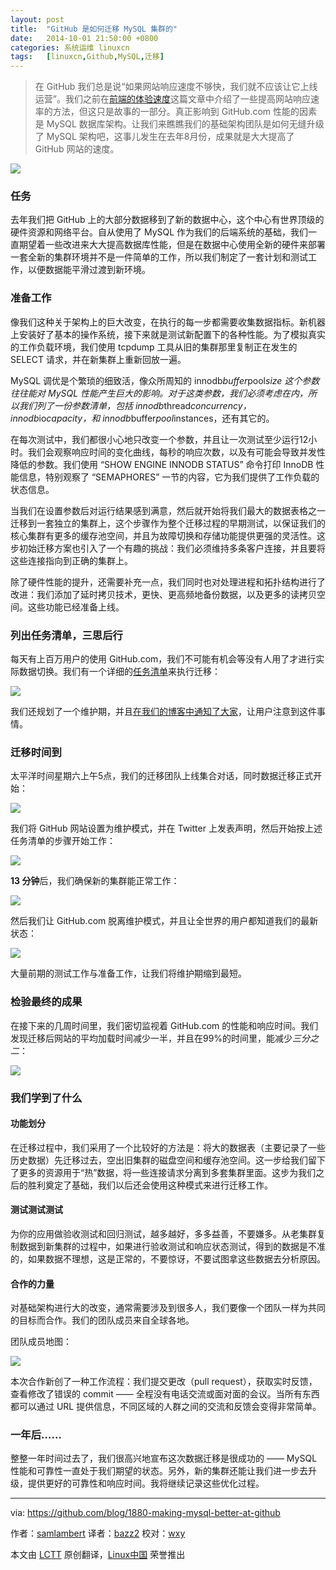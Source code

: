 ```yaml
---
layout: post
title:	"GitHub 是如何迁移 MySQL 集群的"
date:	2014-10-01 21:50:00 +0800 
categories:	系统运维 linuxcn 
tags:	[linuxcn,Github,MySQL,迁移]
---
```




> 
> 在 GitHub 我们总是说“如果网站响应速度不够快，我们就不应该让它上线运营”。我们之前在[前端的体验速度](https://github.com/blog/1756-optimizing-large-selector-sets)这篇文章中介绍了一些提高网站响应速率的方法，但这只是故事的一部分。真正影响到 GitHub.com 性能的因素是 MySQL 数据库架构。让我们来瞧瞧我们的基础架构团队是如何无缝升级了 MySQL 架构吧，这事儿发生在去年8月份，成果就是大大提高了 GitHub 网站的速度。
> 
> 
> 


![](/Asserts/Images/album/201410/01/215055fjyjkf4p338zyp3o.jpeg)


### 任务


去年我们把 GitHub 上的大部分数据移到了新的数据中心，这个中心有世界顶级的硬件资源和网络平台。自从使用了 MySQL 作为我们的后端系统的基础，我们一直期望着一些改进来大大提高数据库性能，但是在数据中心使用全新的硬件来部署一套全新的集群环境并不是一件简单的工作，所以我们制定了一套计划和测试工作，以便数据能平滑过渡到新环境。


### 准备工作


像我们这种关于架构上的巨大改变，在执行的每一步都需要收集数据指标。新机器上安装好了基本的操作系统，接下来就是测试新配置下的各种性能。为了模拟真实的工作负载环境，我们使用 tcpdump 工具从旧的集群那里复制正在发生的 SELECT 请求，并在新集群上重新回放一遍。


MySQL 调优是个繁琐的细致活，像众所周知的 innodb*buffer*pool*size 这个参数往往能对 MySQL 性能产生巨大的影响。对于这类参数，我们必须考虑在内，所以我们列了一份参数清单，包括 innodb*thread*concurrency，innodb*io*capacity，和 innodb*buffer*pool*instances，还有其它的。


在每次测试中，我们都很小心地只改变一个参数，并且让一次测试至少运行12小时。我们会观察响应时间的变化曲线，每秒的响应次数，以及有可能会导致并发性降低的参数。我们使用 “SHOW ENGINE INNODB STATUS” 命令打印 InnoDB 性能信息，特别观察了 “SEMAPHORES” 一节的内容，它为我们提供了工作负载的状态信息。


当我们在设置参数后对运行结果感到满意，然后就开始将我们最大的数据表格之一迁移到一套独立的集群上，这个步骤作为整个迁移过程的早期测试，以保证我们的核心集群有更多的缓存池空间，并且为故障切换和存储功能提供更强的灵活性。这步初始迁移方案也引入了一个有趣的挑战：我们必须维持多条客户连接，并且要将这些连接指向到正确的集群上。


除了硬件性能的提升，还需要补充一点，我们同时也对处理进程和拓扑结构进行了改进：我们添加了延时拷贝技术，更快、更高频地备份数据，以及更多的读拷贝空间。这些功能已经准备上线。


### 列出任务清单，三思后行


每天有上百万用户的使用 GitHub.com，我们不可能有机会等没有人用了才进行实际数据切换。我们有一个详细的[任务清单](https://help.github.com/articles/writing-on-github#task-lists)来执行迁移：


![](/Asserts/Images/album/201410/01/215058adlj4144c4y4omjm.png)


我们还规划了一个维护期，并且[在我们的博客中通知了大家](https://github.com/blog/1603-site-maintenance-august-31st-2013)，让用户注意到这件事情。


### 迁移时间到


太平洋时间星期六上午5点，我们的迁移团队上线集合对话，同时数据迁移正式开始：


![](/Asserts/Images/album/201410/01/215102hjvjzeojs22o4c6j.png)


我们将 GitHub 网站设置为维护模式，并在 Twitter 上发表声明，然后开始按上述任务清单的步骤开始工作：


![](/Asserts/Images/album/201410/01/215104a6sjwzn627276tn4.png)


**13 分钟**后，我们确保新的集群能正常工作：


![](/Asserts/Images/album/201410/01/215106rnjl5fs085w0zw0s.png)


然后我们让 GitHub.com 脱离维护模式，并且让全世界的用户都知道我们的最新状态：


![](/Asserts/Images/album/201410/01/215107q6m6rsanltmjbflz.png)


大量前期的测试工作与准备工作，让我们将维护期缩到最短。


### 检验最终的成果


在接下来的几周时间里，我们密切监视着 GitHub.com 的性能和响应时间。我们发现迁移后网站的平均加载时间减少一半，并且在99%的时间里，能减少*三分之二*：


![](/Asserts/Images/album/201410/01/215109sci8qc25255j2ncn.png)


### 我们学到了什么


#### 功能划分


在迁移过程中，我们采用了一个比较好的方法是：将大的数据表（主要记录了一些历史数据）先迁移过去，空出旧集群的磁盘空间和缓存池空间。这一步给我们留下了更多的资源用于“热”数据，将一些连接请求分离到多套集群里面。这步为我们之后的胜利奠定了基础，我们以后还会使用这种模式来进行迁移工作。


#### 测试测试测试


为你的应用做验收测试和回归测试，越多越好，多多益善，不要嫌多。从老集群复制数据到新集群的过程中，如果进行验收测试和响应状态测试，得到的数据是不准的，如果数据不理想，这是正常的，不要惊讶，不要试图拿这些数据去分析原因。


#### 合作的力量


对基础架构进行大的改变，通常需要涉及到很多人，我们要像一个团队一样为共同的目标而合作。我们的团队成员来自全球各地。


团队成员地图：


[![](/Asserts/Images/album/201410/01/214710leexdmkekzkuerk6.png)](https://render.githubusercontent.com/view/geojson?url=https://gist.githubusercontent.com/anonymous/5fa29a7ccbd0101630da/raw/map.geojson)


本次合作新创了一种工作流程：我们提交更改（pull request），获取实时反馈，查看修改了错误的 commit —— 全程没有电话交流或面对面的会议。当所有东西都可以通过 URL 提供信息，不同区域的人群之间的交流和反馈会变得非常简单。


### 一年后……


整整一年时间过去了，我们很高兴地宣布这次数据迁移是很成功的 —— MySQL 性能和可靠性一直处于我们期望的状态。另外，新的集群还能让我们进一步去升级，提供更好的可靠性和响应时间。我将继续记录这些优化过程。




---


via: <https://github.com/blog/1880-making-mysql-better-at-github>


作者：[samlambert](https://github.com/samlambert) 译者：[bazz2](https://github.com/bazz2) 校对：[wxy](https://github.com/wxy)


本文由 [LCTT](https://github.com/LCTT/TranslateProject) 原创翻译，[Linux中国](http://linux.cn/) 荣誉推出
